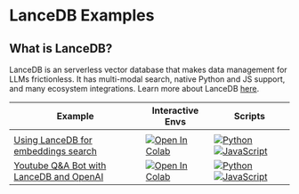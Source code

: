 # LanceDB Examples

## What is LanceDB?
LanceDB is an serverless vector database that makes data management for LLMs frictionless. It has multi-modal search, native Python and JS support, and many ecosystem integrations. Learn more about LanceDB [here](https://lancedb.com).

| Example | Interactive Envs | Scripts  |
|-------- | ---------------- | ------   |
| | | |
| [Using LanceDB for embeddings search](./Using_LanceDB_for_embeddings_search/) | <a href="https://colab.research.google.com/github/openai/openai-cookbook/blob/main/examples/vector_databases/lancedb/Using_LanceDB_for_embeddings_search/main.ipynb"><img src="https://colab.research.google.com/assets/colab-badge.svg" alt="Open In Colab"></a>| [![Python](https://img.shields.io/badge/python-3670A0?style=for-the-badge&logo=python&logoColor=ffdd54)](./Using_LanceDB_for_embeddings_search/main.py)  [![JavaScript](https://img.shields.io/badge/javascript-%23323330.svg?style=for-the-badge&logo=javascript&logoColor=%23F7DF1E)](./Using_LanceDB_for_embeddings_search/index.js)|
| [Youtube Q&A Bot with LanceDB and OpenAI](./Youtube_QA_Bot_with_LanceDB_and_OpenAI/) | <a href="https://colab.research.google.com/github/openai/openai-cookbook/blob/main/examples/vector_databases/lancedb/Youtube_QA_Bot_with_LanceDB_and_OpenAI/main.ipynb"><img src="https://colab.research.google.com/assets/colab-badge.svg" alt="Open In Colab"></a>| [![Python](https://img.shields.io/badge/python-3670A0?style=for-the-badge&logo=python&logoColor=ffdd54)](./Youtube_QA_Bot_with_LanceDB_and_OpenAI/main.py)  [![JavaScript](https://img.shields.io/badge/javascript-%23323330.svg?style=for-the-badge&logo=javascript&logoColor=%23F7DF1E)](./Youtube_QA_Bot_with_LanceDB_and_OpenAI/index.js)|